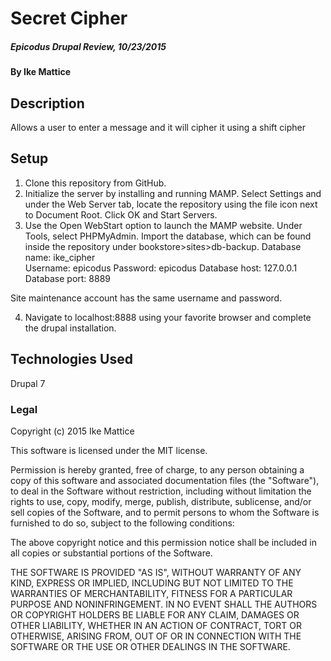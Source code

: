 # Secret Cipher

##### Epicodus Drupal Review, 10/23/2015

#### By Ike Mattice

## Description

Allows a user to enter a message and it will cipher it using a shift cipher

## Setup



1. Clone this repository from GitHub.
2. Initialize the server by installing and running MAMP.  Select Settings and under the Web Server tab, locate the repository using the file icon next to Document Root.  Click OK and Start Servers.
3. Use the Open WebStart option to launch the MAMP website.  Under Tools, select PHPMyAdmin.  Import the database, which can be found inside the repository under bookstore>sites>db-backup.
Database name: ike_cipher  
Username: epicodus
Password: epicodus
Database host: 127.0.0.1
Database port: 8889

Site maintenance account has the same username and password.

4. Navigate to localhost:8888 using your favorite browser and complete the drupal installation.


## Technologies Used

Drupal 7

### Legal


Copyright (c) 2015 Ike Mattice

This software is licensed under the MIT license.

Permission is hereby granted, free of charge, to any person obtaining a copy of this software and associated documentation files (the "Software"), to deal in the Software without restriction, including without limitation the rights to use, copy, modify, merge, publish, distribute, sublicense, and/or sell copies of the Software, and to permit persons to whom the Software is furnished to do so, subject to the following conditions:

The above copyright notice and this permission notice shall be included in all copies or substantial portions of the Software.

THE SOFTWARE IS PROVIDED "AS IS", WITHOUT WARRANTY OF ANY KIND, EXPRESS OR IMPLIED, INCLUDING BUT NOT LIMITED TO THE WARRANTIES OF MERCHANTABILITY, FITNESS FOR A PARTICULAR PURPOSE AND NONINFRINGEMENT. IN NO EVENT SHALL THE AUTHORS OR COPYRIGHT HOLDERS BE LIABLE FOR ANY CLAIM, DAMAGES OR OTHER LIABILITY, WHETHER IN AN ACTION OF CONTRACT, TORT OR OTHERWISE, ARISING FROM, OUT OF OR IN CONNECTION WITH THE SOFTWARE OR THE USE OR OTHER DEALINGS IN THE SOFTWARE.
